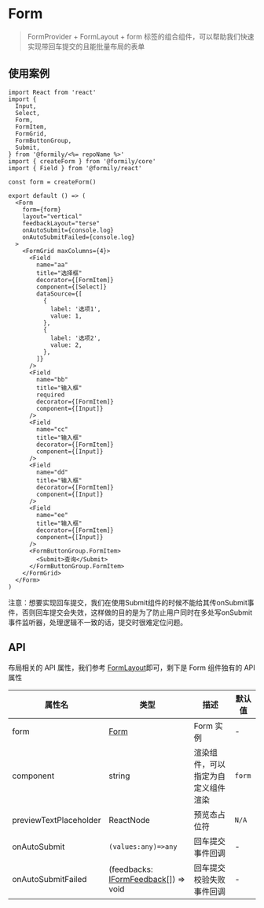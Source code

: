 # Form

> FormProvider + FormLayout + form 标签的组合组件，可以帮助我们快速实现带回车提交的且能批量布局的表单

## 使用案例

```tsx
import React from 'react'
import {
  Input,
  Select,
  Form,
  FormItem,
  FormGrid,
  FormButtonGroup,
  Submit,
} from '@formily/<%= repoName %>'
import { createForm } from '@formily/core'
import { Field } from '@formily/react'

const form = createForm()

export default () => (
  <Form
    form={form}
    layout="vertical"
    feedbackLayout="terse"
    onAutoSubmit={console.log}
    onAutoSubmitFailed={console.log}
  >
    <FormGrid maxColumns={4}>
      <Field
        name="aa"
        title="选择框"
        decorator={[FormItem]}
        component={[Select]}
        dataSource={[
          {
            label: '选项1',
            value: 1,
          },
          {
            label: '选项2',
            value: 2,
          },
        ]}
      />
      <Field
        name="bb"
        title="输入框"
        required
        decorator={[FormItem]}
        component={[Input]}
      />
      <Field
        name="cc"
        title="输入框"
        decorator={[FormItem]}
        component={[Input]}
      />
      <Field
        name="dd"
        title="输入框"
        decorator={[FormItem]}
        component={[Input]}
      />
      <Field
        name="ee"
        title="输入框"
        decorator={[FormItem]}
        component={[Input]}
      />
      <FormButtonGroup.FormItem>
        <Submit>查询</Submit>
      </FormButtonGroup.FormItem>
    </FormGrid>
  </Form>
)
```

<Alert style="margin-top:20px">
注意：想要实现回车提交，我们在使用Submit组件的时候不能给其传onSubmit事件，否则回车提交会失效，这样做的目的是为了防止用户同时在多处写onSubmit事件监听器，处理逻辑不一致的话，提交时很难定位问题。
</Alert>

## API

布局相关的 API 属性，我们参考 [FormLayout](./form-layout)即可，剩下是 Form 组件独有的 API 属性

| 属性名                 | 类型                                                                                             | 描述                               | 默认值 |
| ---------------------- | ------------------------------------------------------------------------------------------------ | ---------------------------------- | ------ |
| form                   | [Form](https://core.formilyjs.org/api/models/form)                                               | Form 实例                          | -      |
| component              | string                                                                                           | 渲染组件，可以指定为自定义组件渲染 | `form` |
| previewTextPlaceholder | ReactNode                                                                                        | 预览态占位符                       | `N/A`  |
| onAutoSubmit           | `(values:any)=>any`                                                                              | 回车提交事件回调                   | -      |
| onAutoSubmitFailed     | (feedbacks: [IFormFeedback](https://core.formilyjs.org/api/models/form#iformfeedback)[]) => void | 回车提交校验失败事件回调           | -      |
